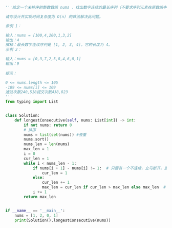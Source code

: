 
<BlogInfo id="1277" title="57.最长连续序列" author="白日梦想猿" pv=0 read_times=0 pre_cost_time="0分47秒" category="leetcode" tag_list="['leetcode']" create_time="2022.04.03 19:33:00" update_time="2022.04.03 19:58:19" />

```python
'''给定一个未排序的整数数组 nums ，找出数字连续的最长序列（不要求序列元素在原数组中连续）的长度。

请你设计并实现时间复杂度为 O(n) 的算法解决此问题。

示例 1：

输入：nums = [100,4,200,1,3,2]
输出：4
解释：最长数字连续序列是 [1, 2, 3, 4]。它的长度为 4。
示例 2：

输入：nums = [0,3,7,2,5,8,4,6,0,1]
输出：9
 
提示：

0 <= nums.length <= 105
-109 <= nums[i] <= 109
通过次数240,518提交次数438,823
'''
from typing import List


class Solution:
    def longestConsecutive(self, nums: List[int]) -> int:
        if not nums: return 0
        # 排序
        nums = list(set(nums)) #去重
        nums.sort()
        nums_len = len(nums)
        max_len = 1
        i = 0
        cur_len = 1
        while i < nums_len - 1:
            if nums[i + 1] - nums[i] != 1:  # 只要有一个不连续，立马断开，重新计数
                cur_len = 1
            else:
                cur_len += 1
                max_len = cur_len if cur_len > max_len else max_len  # 更新最大长度
            i += 1
        return max_len


if __name__ == '__main__':
    nums = [1, 2, 0, 1]
    print(Solution().longestConsecutive(nums))

```
